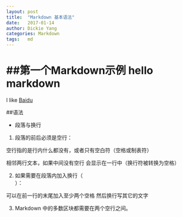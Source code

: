 ```yaml
---
layout: post
title:  "Markdown 基本语法"
date:   2017-01-14
author: Dickie Yang
categories: Markdown
tags:	md 
---
```


##第一个Markdown示例
hello markdown
======
I like [Baidu](https://www.baidu.com)

##语法
- 段落与换行
1. 段落的前后必须是空行：

空行指的是行内什么都没有，或者只有空白符（空格或制表符）

相邻两行文本，如果中间没有空行 会显示在一行中（换行符被转换为空格）

2. 如果需要在段落内加入换行（<br>）：

可以在前一行的末尾加入至少两个空格
然后换行写其它的文字

3. Markdown 中的多数区块都需要在两个空行之间。
  
